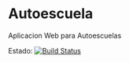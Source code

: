 # Autoescuela
Aplicacion Web para Autoescuelas

Estado: [![Build Status](https://travis-ci.org/IvanNicolasKarlen/Autoescuela.svg?branch=master)](https://travis-ci.org/IvanNicolasKarlen/Autoescuela)
